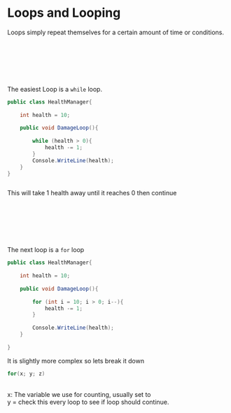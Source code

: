 # Loops and Looping

Loops simply repeat themselves for a certain amount of time or conditions.

<br><br><br><br><br>

The easiest Loop is a `while` loop.
```csharp
public class HealthManager{
    
    int health = 10;
    
    public void DamageLoop(){
        
        while (health > 0){
            health -= 1;
        }
        Console.WriteLine(health);
    }
}



```
This will take 1 health away until it reaches 0
then continue

<br><br><br><br><br>

The next loop is a `for` loop

```csharp
public class HealthManager{
    
    int health = 10;
    
    public void DamageLoop(){
        
        for (int i = 10; i > 0; i--){
            health -= 1;
        }
        
        Console.WriteLine(health);
    }
    
}
```

It is slightly more complex so lets break it down
```csharp
for(x; y; z)
```
<br>
x: The variable we use for counting, usually set to
<br>
y = check this every loop to see if loop should continue.



